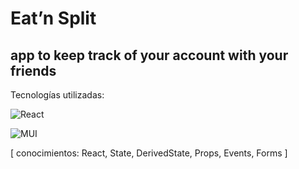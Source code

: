 # Eat’n Split

## app to keep track of your account with your friends

Tecnologías utilizadas:

![React](https://img.shields.io/badge/react-%2320232a.svg?style=for-the-badge&logo=react&logoColor=%2361DAFB)

![MUI](https://img.shields.io/badge/MUI-%230081CB.svg?style=for-the-badge&logo=mui&logoColor=white)

[ conocimientos: React, State, DerivedState, Props, Events, Forms ]
